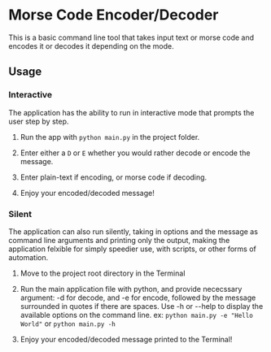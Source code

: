 # Morse Code Encoder/Decoder

This is a basic command line tool that takes input text or morse code and encodes it or decodes it depending on the mode.


## Usage 
### Interactive
The application has the ability to run in interactive mode that prompts the user step by step.
1. Run the app with `python main.py` in the project folder.

2. Enter either a `D` or `E` whether you would rather decode or encode the message.

3. Enter plain-text if encoding, or morse code if decoding.

4. Enjoy your encoded/decoded message!


### Silent 
The application can also run silently, taking in options and the message as command line arguments and printing only the output, making the application felxible for simply speedier use, with scripts, or other forms of automation.

1. Move to the project root directory in the Terminal

2. Run the main application file with python, and provide nececssary argument: -d for decode, and -e for encode, followed by the message surrounded in quotes if there are spaces. Use -h or --help to display the available options on the command line. ex: `python main.py -e "Hello World"` or `python main.py -h`

3. Enjoy your encoded/decoded message printed to the Terminal!
